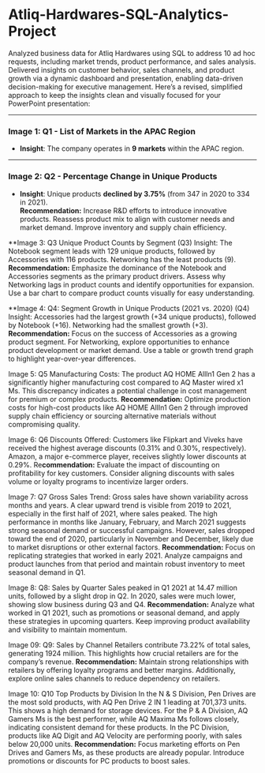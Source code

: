 # Atliq-Hardwares-SQL-Analytics-Project
Analyzed business data for Atliq Hardwares using SQL to address 10 ad hoc requests, including market trends, product performance, and sales analysis. Delivered insights on customer behavior, sales channels, and product growth via a dynamic dashboard and presentation, enabling data-driven decision-making for executive management.
Here’s a revised, simplified approach to keep the insights clean and visually focused for your PowerPoint presentation:

---

### **Image 1: Q1 - List of Markets in the APAC Region**  
- **Insight**: The company operates in **9 markets** within the APAC region.  

---

### **Image 2: Q2 - Percentage Change in Unique Products**  
- **Insight**: Unique products **declined by 3.75%** (from 347 in 2020 to 334 in 2021).  
**Recommendation:**
Increase R&D efforts to introduce innovative products.
Reassess product mix to align with customer needs and market demand.
Improve inventory and supply chain efficiency.



**Image 3: Q3 Unique Product Counts by Segment (Q3)
Insight:
The Notebook segment leads with 129 unique products, followed by Accessories with 116 products.
Networking has the least products (9).
**Recommendation:**
Emphasize the dominance of the Notebook and Accessories segments as the primary product drivers.
Assess why Networking lags in product counts and identify opportunities for expansion.
Use a bar chart to compare product counts visually for easy understanding.

 **Image 4: Q4: Segment Growth in Unique Products (2021 vs. 2020) (Q4)
Insight:
Accessories had the largest growth (+34 unique products), followed by Notebook (+16).
Networking had the smallest growth (+3).
**Recommendation:**
Focus on the success of Accessories as a growing product segment.
For Networking, explore opportunities to enhance product development or market demand.
Use a table or growth trend graph to highlight year-over-year differences.

Image 5: Q5 Manufacturing Costs:
The product AQ HOME AllIn1 Gen 2 has a significantly higher manufacturing cost compared to AQ Master wired x1 Ms. This discrepancy indicates a potential challenge in cost management for premium or complex products.
**Recommendation:** Optimize production costs for high-cost products like AQ HOME AllIn1 Gen 2 through improved supply chain efficiency or sourcing alternative materials without compromising quality.

Image 6: Q6 Discounts Offered:
Customers like Flipkart and Viveks have received the highest average discounts (0.31% and 0.30%, respectively). Amazon, a major e-commerce player, receives slightly lower discounts at 0.29%.
Re**commendation:** Evaluate the impact of discounting on profitability for key customers. Consider aligning discounts with sales volume or loyalty programs to incentivize larger orders.

Image 7: Q7 Gross Sales Trend:
Gross sales have shown variability across months and years. A clear upward trend is visible from 2019 to 2021, especially in the first half of 2021, where sales peaked. The high performance in months like January, February, and March 2021 suggests strong seasonal demand or successful campaigns. However, sales dropped toward the end of 2020, particularly in November and December, likely due to market disruptions or other external factors.
**Recommendation:** Focus on replicating strategies that worked in early 2021. Analyze campaigns and product launches from that period and maintain robust inventory to meet seasonal demand in Q1.

Image 8: Q8: Sales by Quarter
Sales peaked in Q1 2021 at 14.47 million units, followed by a slight drop in Q2. In 2020, sales were much lower, showing slow business during Q3 and Q4.
**Recommendation:**
Analyze what worked in Q1 2021, such as promotions or seasonal demand, and apply these strategies in upcoming quarters. Keep improving product availability and visibility to maintain momentum.



Image 09: Q9: Sales by Channel
Retailers contribute 73.22% of total sales, generating 1924 million. This highlights how crucial retailers are for the company’s revenue.
**Recommendation:**
Maintain strong relationships with retailers by offering loyalty programs and better margins. Additionally, explore online sales channels to reduce dependency on retailers.



Image 10: Q10 Top Products by Division
In the N & S Division, Pen Drives are the most sold products, with AQ Pen Drive 2 IN 1 leading at 701,373 units. This shows a high demand for storage devices.
For the P & A Division, AQ Gamers Ms is the best performer, while AQ Maxima Ms follows closely, indicating consistent demand for these products.
In the PC Division, products like AQ Digit and AQ Velocity are performing poorly, with sales below 20,000 units.
**Recommendation:**
Focus marketing efforts on Pen Drives and Gamers Ms, as these products are already popular. Introduce promotions or discounts for PC products to boost sales.

